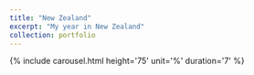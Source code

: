 ```yaml
---
title: "New Zealand"
excerpt: "My year in New Zealand"
collection: portfolio
---
```



 {% include carousel.html height='75' unit='%' duration='7' %}
